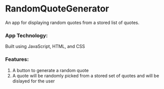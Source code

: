 # RandomQuoteGenerator
An app for displaying random quotes from a stored list of quotes.

### App Technology:
Built using JavaScript, HTML, and CSS

### Features:
1. A button to generate a random quote
2. A quote will be randomly picked from a stored set of quotes and will be dislayed for the user
